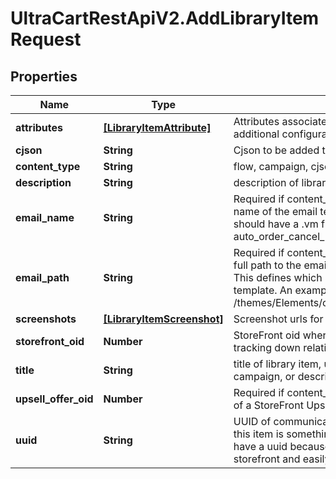 # UltraCartRestApiV2.AddLibraryItemRequest

## Properties
Name | Type | Description | Notes
------------ | ------------- | ------------- | -------------
**attributes** | [**[LibraryItemAttribute]**](LibraryItemAttribute.md) | Attributes associated with the library item to contain additional configuration. | [optional] 
**cjson** | **String** | Cjson to be added to library | [optional] 
**content_type** | **String** | flow, campaign, cjson, email, transactional_email or upsell | [optional] 
**description** | **String** | description of library item | [optional] 
**email_name** | **String** | Required if content_type is transactional_email. This is the name of the email template (html, not text).  This name should have a .vm file extension.  An example is auto_order_cancel_html.vm | [optional] 
**email_path** | **String** | Required if content_type is transactional_email. This is the full path to the email template stored in the file system.  This defines which StoreFront contains the desired email template.  An example is /themes/Elements/core/emails/auto_order_cancel_html.vm | [optional] 
**screenshots** | [**[LibraryItemScreenshot]**](LibraryItemScreenshot.md) | Screenshot urls for display | [optional] 
**storefront_oid** | **Number** | StoreFront oid where content originates necessary for tracking down relative assets | [optional] 
**title** | **String** | title of library item, usually the name of the flow or campaign, or description of cjson | [optional] 
**upsell_offer_oid** | **Number** | Required if content_type is upsell. This is object identifier of a StoreFront Upsell Offer. | [optional] 
**uuid** | **String** | UUID of communication flow, campaign, email, or null if this item is something else. transactional_email do not have a uuid because they are singleton objects within a storefront and easily identifiable by name | [optional] 


